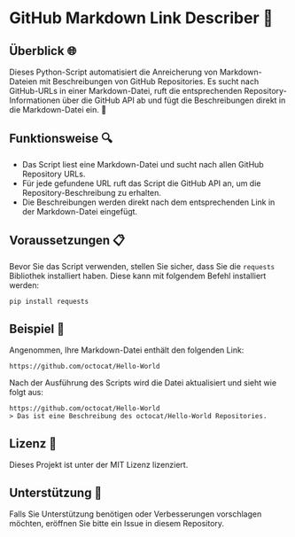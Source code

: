 # GitHub Markdown Link Describer 📝

## Überblick 🌐

Dieses Python-Script automatisiert die Anreicherung von Markdown-Dateien mit Beschreibungen von GitHub Repositories. Es sucht nach GitHub-URLs in einer Markdown-Datei, ruft die entsprechenden Repository-Informationen über die GitHub API ab und fügt die Beschreibungen direkt in die Markdown-Datei ein. 🚀

## Funktionsweise 🔍

- Das Script liest eine Markdown-Datei und sucht nach allen GitHub Repository URLs.
- Für jede gefundene URL ruft das Script die GitHub API an, um die Repository-Beschreibung zu erhalten.
- Die Beschreibungen werden direkt nach dem entsprechenden Link in der Markdown-Datei eingefügt.

## Voraussetzungen 📋

Bevor Sie das Script verwenden, stellen Sie sicher, dass Sie die `requests` Bibliothek installiert haben. Diese kann mit folgendem Befehl installiert werden:

```bash
pip install requests
```

## Beispiel 📖

Angenommen, Ihre Markdown-Datei enthält den folgenden Link:

```
https://github.com/octocat/Hello-World
```

Nach der Ausführung des Scripts wird die Datei aktualisiert und sieht wie folgt aus:

```
https://github.com/octocat/Hello-World
> Das ist eine Beschreibung des octocat/Hello-World Repositories.
```

## Lizenz 📄

Dieses Projekt ist unter der MIT Lizenz lizenziert.

## Unterstützung 🤝

Falls Sie Unterstützung benötigen oder Verbesserungen vorschlagen möchten, eröffnen Sie bitte ein Issue in diesem Repository.
